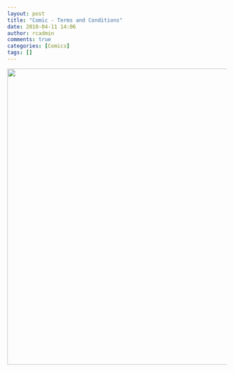 ```yaml
---
layout: post
title: "Comic - Terms and Conditions"
date: 2010-04-11 14:06
author: rcadmin
comments: true
categories: [Comics]
tags: []
---
```

<a href="http://bitsmack.com/comics/2010/04/11/comic-terms-and-conditions/"><img src="http://dl.bitsmack.com/uploads/2010/04/20100411.jpg" alt="" title="hmmm if these are the mauling fees I'm going to have to make a few calls" width="680" height="680" class="alignnone size-full wp-image-1900" /></a>
